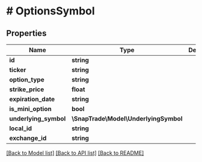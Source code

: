 # # OptionsSymbol

## Properties

Name | Type | Description | Notes
------------ | ------------- | ------------- | -------------
**id** | **string** |  |
**ticker** | **string** |  |
**option_type** | **string** |  |
**strike_price** | **float** |  |
**expiration_date** | **string** |  |
**is_mini_option** | **bool** |  | [optional]
**underlying_symbol** | **\SnapTrade\Model\UnderlyingSymbol** |  |
**local_id** | **string** |  | [optional]
**exchange_id** | **string** |  | [optional]

[[Back to Model list]](../../README.md#models) [[Back to API list]](../../README.md#endpoints) [[Back to README]](../../README.md)
